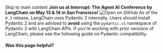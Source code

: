Skip to main content
**Join us at Interrupt: The Agent AI Conference by LangChain on May 13 & 14 in San Francisco!**
![Open on GitHub](https://img.shields.io/badge/Open%20on%20GitHub-grey?logo=github&logoColor=white)
As of the `0.3` release, LangChain uses Pydantic 2 internally.
Users should install Pydantic 2 and are advised to **avoid** using the `pydantic.v1` namespace of Pydantic 2 with LangChain APIs.
If you're working with prior versions of LangChain, please see the following guide on Pydantic compatibility.
#### Was this page helpful?
